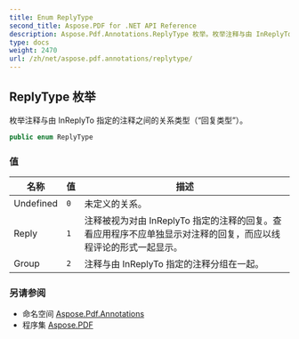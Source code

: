 ```yaml
---
title: Enum ReplyType
second_title: Aspose.PDF for .NET API Reference
description: Aspose.Pdf.Annotations.ReplyType 枚举。枚举注释与由 InReplyTo 指定的注释之间的关系类型（“回复类型”）。
type: docs
weight: 2470
url: /zh/net/aspose.pdf.annotations/replytype/
---
```

## ReplyType 枚举

枚举注释与由 InReplyTo 指定的注释之间的关系类型（“回复类型”）。

```csharp
public enum ReplyType
```

### 值

| 名称 | 值 | 描述 |
| --- | --- | --- |
| Undefined | `0` | 未定义的关系。 |
| Reply | `1` | 注释被视为对由 InReplyTo 指定的注释的回复。查看应用程序不应单独显示对注释的回复，而应以线程评论的形式一起显示。 |
| Group | `2` | 注释与由 InReplyTo 指定的注释分组在一起。 |

### 另请参阅

* 命名空间 [Aspose.Pdf.Annotations](../../aspose.pdf.annotations/)
* 程序集 [Aspose.PDF](../../)